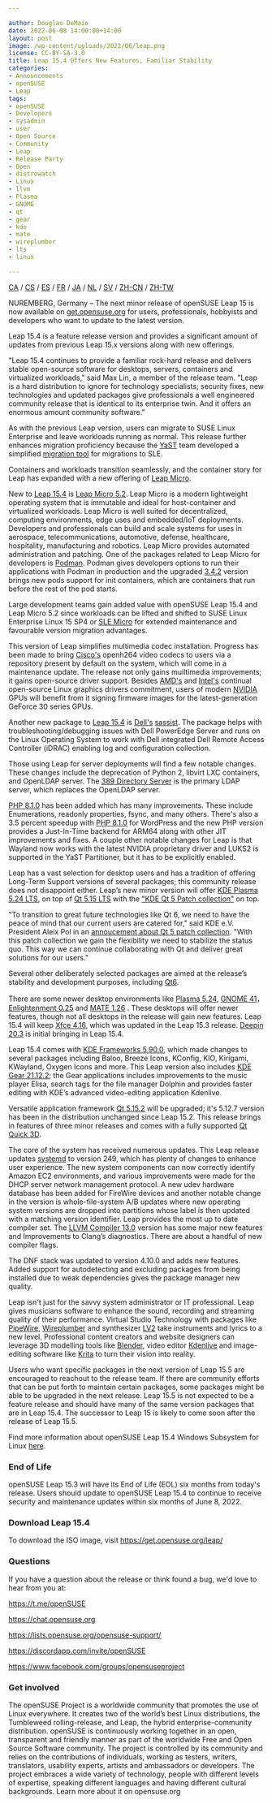 ```yaml
---

author: Douglas DeMaio
date: 2022-06-08 14:00:00+14:00
layout: post
image: /wp-content/uploads/2022/06/leap.png
license: CC-BY-SA-3.0
title: Leap 15.4 Offers New Features, Familiar Stability
categories:
- Announcements
- openSUSE
- Leap
tags:
- openSUSE
- Developers
- sysadmin
- user
- Open Source
- Community
- Leap
- Release Party
- Open
- distrowatch
- Linux
- llvm
- Plasma
- GNOME
- qt
- gear
- kde
- mate
- wireplumber
- lts
- linux

---
```


[CA](https://en.opensuse.org/Anunci_de_la_versi%C3%B3_15.4) / [CS](http://cs.opensuse.org/Ozn%C3%A1men%C3%AD_nov%C3%A9ho_vyd%C3%A1n%C3%AD_15.4) / [ES](http://es.opensuse.org/Anuncio_publicaci%C3%B3n_15.4) / [FR](http://fr.opensuse.org/Annonce_de_version_15.4) / [JA](http://ja.opensuse.org/%E3%83%AA%E3%83%AA%E3%83%BC%E3%82%B9%E3%82%A2%E3%83%8A%E3%82%A6%E3%83%B3%E3%82%B9_15.4) / [NL](http://nl.opensuse.org/Aankondiging_van_uitgave_15.4) / [SV](http://sv.opensuse.org/Utgivnings_meddelande_15.4) / [ZH-CN](http://zh.opensuse.org/%E5%8F%91%E8%A1%8C%E5%85%AC%E5%91%8A_15.4) / [ZH-TW](http://zh-tw.opensuse.org/Release_announcement_15.4)

NUREMBERG, Germany – The next minor release of openSUSE Leap 15 is now available on [get.opensuse.org](https://get.opensuse.org/leap) for users, professionals, hobbyists and developers who want to update to the latest version.

Leap 15.4 is a feature release version and provides a significant amount of updates from previous Leap 15.x versions along with new offerings.

"Leap 15.4 continues to provide a familiar rock-hard release and delivers stable open-source software for desktops, servers, containers and virtualized workloads," said Max Lin, a member of the release team. "Leap is a hard distribution to ignore for technology specialists; security fixes, new technologies and updated packages give professionals a well engineered community release that is identical to its enterprise twin. And it offers an enormous amount community software."

As with the previous Leap version, users can migrate to SUSE Linux Enterprise and leave workloads running as normal. This release further enhances migration proficiency because the [YaST](https://yast.opensuse.org/) team developed a simplified [migration tool](https://build.opensuse.org/package/show/YaST:Head/yast2-migration-sle) for migrations to SLE.

Containers and workloads transition seamlessly, and the container story for Leap has expanded with a new offering of [Leap Micro](https://download.opensuse.org/distribution/leap-micro/).

New to [Leap 15.4](https://get.opensuse.org/leap) is [Leap Micro 5.2](https://en.opensuse.org/openSUSE:Roadmap#Schedule_for_Leap_Micro_5.2). Leap Micro is a modern lightweight operating system that is immutable and ideal for host-container and virtualized workloads. Leap Micro is well suited for decentralized, computing environments, edge uses and embedded/IoT deployments. Developers and professionals can build and scale systems for uses in aerospace, telecommunications, automotive, defense, healthcare, hospitality, manufacturing and robotics. Leap Micro provides automated administration and patching. One of the packages related to Leap Micro for developers is [Podman](https://github.com/containers/podman/blob/main/RELEASE_NOTES.md#342). Podman gives developers options to run their applications with Podman in production and the upgraded [3.4.2](https://github.com/containers/podman/blob/main/RELEASE_NOTES.md#342) version brings new pods support for init containers, which are containers that run before the rest of the pod starts.

Large development teams gain added value with openSUSE Leap 15.4 and Leap Micro 5.2 since workloads can be lifted and shifted to SUSE Linux Enterprise Linux 15 SP4 or [SLE Micro](https://www.suse.com/download/sle-micro/) for extended maintenance and favourable version migration advantages.

This version of Leap simplifies multimedia codec installation. Progress has been made to bring [Cisco's](https://www.cisco.com/) openh264 video codecs to users via a repository present by default on the system, which will come in a maintenance update. The release not only gains muiltimedia improvements; it gains open-source driver support. Besides [AMD's](https://www.amd.com/) and [Intel's](https://www.intel.com/) continual open-source Linux graphics drivers commitment, users of modern [NVIDIA](https://www.nvidia.com) GPUs will benefit from it signing firmware images for the latest-generation GeForce 30 series GPUs.

Another new package to [Leap 15.4](https://get.opensuse.org/leap) is [Dell's](https://github.com/dell) [sassist](https://github.com/dell/sassist). The package helps with troubleshooting/debugging issues with Dell PowerEdge Server and runs on the Linux Operating System to work with Dell integrated Dell Remote Access Controller (iDRAC) enabling log and configuration collection.

Those using Leap for server deployments will find a few notable changes. These changes include the deprecation of Python 2, libvirt LXC containers, and OpenLDAP server. The [389 Directory Server](https://directory.fedoraproject.org) is the primary LDAP server, which replaces the OpenLDAP server.

[PHP 8.1.0](https://www.php.net/releases/8.1/) has been added which has many improvements. These include Enumerations, readonly properties, fsync, and many others. There's also a 3.5 percent speedup with [PHP 8.1.0](https://www.php.net/releases/8.1/) for WordPress and the new PHP version provides a Just-In-Time backend for ARM64 along with other JIT improvements and fixes. A couple other notable changes for Leap is that Wayland now works with the latest NVIDIA proprietary driver and LUKS2 is supported in the YaST Partitioner, but it has to be explicitly enabled.

Leap has a vast selection for desktop users and has a tradition of offering Long-Term Support versions of several packages; this community release does not disappoint either. Leap’s new minor version will offer [KDE Plasma 5.24 LTS](https://community.kde.org/Schedules/Plasma_5), on top of [Qt 5.15 LTS](https://www.qt.io/blog/qt-5.15-released) with the ["KDE Qt 5 Patch collection"](https://dot.kde.org/2021/04/06/announcing-kdes-qt-5-patch-collection) on top.

"To transition to great future technologies like Qt 6, we need to have the peace of mind that our current users are catered for," said KDE e.V. President Aleix Pol in an [annoucement about Qt 5 patch collection](https://dot.kde.org/2021/04/06/announcing-kdes-qt-5-patch-collection). "With this patch collection we gain the flexibility we need to stabilize the status quo. This way we can continue collaborating with Qt and deliver great solutions for our users."

Several other deliberately selected packages are aimed at the release’s stability and development purposes, including [Qt6](https://www.qt.io/product/qt6).

There are some newer desktop environments like [Plasma 5.24](https://kde.org/announcements/plasma/5/5.24.0/), [GNOME 41](https://help.gnome.org/misc/release-notes/41.0/)， [Enlightenment 0.25](https://www.enlightenment.org/news/2021-12-26-enlightenment-0.25.0) and [MATE 1.26](https://mate-desktop.org/blog/2021-08-08-mate-1-26-released/) . These desktops will offer newer features, though not all desktops in the release will gain new features. Leap 15.4 will keep [Xfce 4.16](https://www.xfce.org/about/news/?post=1608595200), which was updated in the Leap 15.3 release. [Deepin 20.3](https://www.deepin.org/en/2021/11/23/deepin-20-3/) is initial bringing in Leap 15.4.

Leap 15.4 comes with [KDE Frameworks 5.90.0](https://kde.org/announcements/frameworks/5/5.90.0/), which made changes to several packages including Baloo, Breeze Icons, KConfig, KIO, Kirigami, KWayland, Oxygen Icons and more. This Leap version also includes [KDE Gear 21.12.2](https://kde.org/announcements/gear/21.12.2/); the Gear applications includes improvements to the music player Elisa, search tags for the file manager Dolphin and provides faster editing with KDE’s advanced video-editing application Kdenlive.

Versatile application framework [Qt 5.15.2](https://www.qt.io/blog/qt-5.15.2-released) will be upgraded; it's 5.12.7 version has been in the distribution unchanged since Leap 15.2. This release brings in features of three minor releases and comes with a fully supported [Qt Quick 3D](https://doc-snapshots.qt.io/qt5-5.15/qtquick3d-index.html).

The core of the system has received numerous updates. This Leap release updates [systemd](https://github.com/systemd/systemd) to version 249, which has plenty of changes to enhance user experience. The new system components can now correctly identify Amazon EC2 environments, and various improvements were made for the DHCP server network management protocol. A new udev hardware database has been added for FireWire devices and another notable change in the version is whole-file-system A/B updates where new operating system versions are dropped into partitions whose label is then updated with a matching version identifier. Leap provides the most up to date compiler set. The [LLVM Compiler 13.0](https://releases.llvm.org/13.0.0/tools/clang/docs/ReleaseNotes.html) version has some major new features and Improvements to Clang’s diagnostics. There are about a handful of new compiler flags.

The DNF stack was updated to version 4.10.0 and adds new features. Added support for autodetecting and excluding packages from being installed due to weak dependencies gives the package manager new quality.

Leap isn't just for the savvy system administrator or IT professional. Leap gives musicians software to enhance the sound, recording and streaming quality of their performance. Virtual Studio Technology with packages like [PipeWire](https://software.opensuse.org/package/pipewire), [Wireplumber](https://software.opensuse.org/package/wireplumber) and synthesizer [LV2](https://software.opensuse.org/package/lv2) take instruments and lyrics to a new level. Professional content creators and website designers can leverage 3D modelling tools like [Blender](https://software.opensuse.org/package/blender), video editor [Kdenlive](https://kdenlive.org) and image-editing software like [Krita](https://software.opensuse.org/package/krita) to turn their vision into reality.

Users who want specific packages in the next version of Leap 15.5 are encouraged to reachout to the release team. If there are community efforts that can be put forth to maintain certain packages, some packages might be able to be upgraded in the next release. Leap 15.5 is not expected to be a feature release and should have many of the same version packages that are in Leap 15.4. The successor to Leap 15 is likely to come soon after the release of Leap 15.5.

Find more information about openSUSE Leap 15.4 Windows Subsystem for Linux [here](https://en.opensuse.org/openSUSE:WSL).

### End of Life ### 

openSUSE Leap 15.3 will have its End of Life (EOL) six months from today's release. Users should update to openSUSE Leap 15.4 to continue to receive security and maintenance updates within six months of June 8, 2022.

### Download Leap 15.4 ### 

To download the ISO image, visit <https://get.opensuse.org/leap/>

### Questions ### 

If you have a question about the release or think found a bug, we'd love to hear from you at:

  <https://t.me/openSUSE>
  
  <https://chat.opensuse.org>

  <https://lists.opensuse.org/opensuse-support/>

  <https://discordapp.com/invite/openSUSE>

  <https://www.facebook.com/groups/opensuseproject>

### Get involved ### 

The openSUSE Project is a worldwide community that promotes the use of Linux everywhere. It creates two of the world’s best Linux distributions, the Tumbleweed rolling-release, and Leap, the hybrid enterprise-community distribution. openSUSE is continuously working together in an open, transparent and friendly manner as part of the worldwide Free and Open Source Software community. The project is controlled by its community and relies on the contributions of individuals, working as testers, writers, translators, usability experts, artists and ambassadors or developers. The project embraces a wide variety of technology, people with different levels of expertise, speaking different languages and having different cultural backgrounds. Learn more about it on opensuse.org 


<meta name="openSUSE, Leap, Developers, sysadmin, user, Open Source, community, release party, php, dnf, openldap, amd, intel, nvidia, yast, codec, multi media,plasma, gnome, mate, enlightment, qt" content="HTML,CSS,XML,JavaScript">
